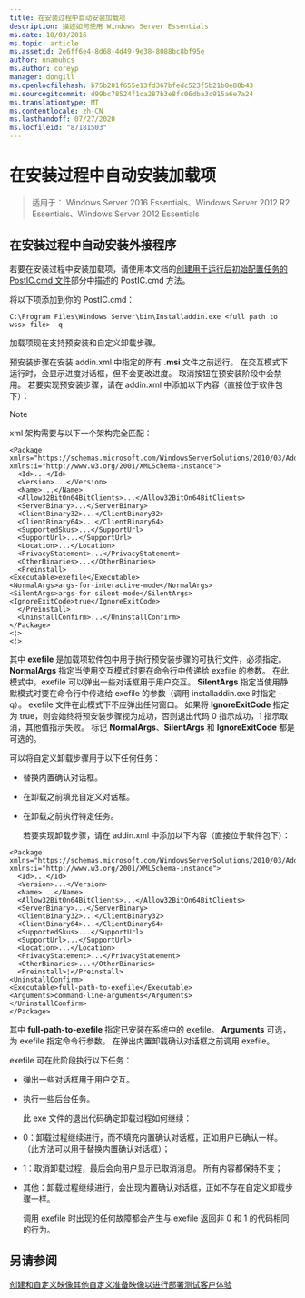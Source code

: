 ```yaml
---
title: 在安装过程中自动安装加载项
description: 描述如何使用 Windows Server Essentials
ms.date: 10/03/2016
ms.topic: article
ms.assetid: 2e6ff6e4-8d68-4d49-9e38-8088bc8bf95e
author: nnamuhcs
ms.author: coreyp
manager: dongill
ms.openlocfilehash: b75b201f655e13fd367bfedc523f5b21b8e88b43
ms.sourcegitcommit: d99bc78524f1ca287b3e8fc06dba3c915a6e7a24
ms.translationtype: MT
ms.contentlocale: zh-CN
ms.lasthandoff: 07/27/2020
ms.locfileid: "87181503"
---
```

# <a name="automate-installation-of-add-ins-during-setup"></a>在安装过程中自动安装加载项

>适用于： Windows Server 2016 Essentials、Windows Server 2012 R2 Essentials、Windows Server 2012 Essentials

##  <a name="automate-installing-add-ins-during-setup"></a><a name="BKMK_AddIns"></a>在安装过程中自动安装外接程序
 若要在安装过程中安装加载项，请使用本文档的[创建用于运行后初始配置任务的 PostIC.cmd 文件](Create-the-PostIC.cmd-File-for-Running-Post-Initial-Configuration-Tasks.md)部分中描述的 PostIC.cmd 方法。

 将以下项添加到你的 PostIC.cmd：

```
C:\Program Files\Windows Server\bin\Installaddin.exe <full path to wssx file> -q
```

 加载项现在支持预安装和自定义卸载步骤。

 预安装步骤在安装 addin.xml 中指定的所有 **.msi** 文件之前运行。 在交互模式下运行时，会显示进度对话框，但不会更改进度。 取消按钮在预安装阶段中会禁用。 若要实现预安装步骤，请在 addin.xml 中添加以下内容（直接位于软件包下）：

> [!NOTE]
>  xml 架构需要与以下一个架构完全匹配：

```
<Package xmlns="https://schemas.microsoft.com/WindowsServerSolutions/2010/03/Addins" xmlns:i="http://www.w3.org/2001/XMLSchema-instance">
  <Id>...</Id>
  <Version>...</Version>
  <Name>...</Name>
  <Allow32BitOn64BitClients>...</Allow32BitOn64BitClients>
  <ServerBinary>...</ServerBinary>
  <ClientBinary32>...</ClientBinary32>
  <ClientBinary64>...</ClientBinary64>
  <SupportedSkus>...</SupportUrl>
  <SupportUrl>...</SupportUrl>
  <Location>...</Location>
  <PrivacyStatement>...</PrivacyStatement>
  <OtherBinaries>...</OtherBinaries>
  <Preinstall>
<Executable>exefile</Executable>
<NormalArgs>args-for-interactive-mode</NormalArgs>
<SilentArgs>args-for-silent-mode</SilentArgs>
<IgnoreExitCode>true</IgnoreExitCode>
  </Preinstall>
  <UninstallConfirm>...</UninstallConfirm>
</Package>
<¦>
<¦>
```

 其中 **exefile** 是加载项软件包中用于执行预安装步骤的可执行文件，必须指定。 **NormalArgs** 指定当使用交互模式时要在命令行中传递给 exefile 的参数。 在此模式中，exefile 可以弹出一些对话框用于用户交互。 **SilentArgs** 指定当使用静默模式时要在命令行中传递给 exefile 的参数（调用 installaddin.exe 时指定 -q）。 exefile 文件在此模式下不应弹出任何窗口。 如果将 **IgnoreExitCode** 指定为 true，则会始终将预安装步骤视为成功，否则退出代码 0 指示成功，1 指示取消，其他值指示失败。 标记 **NormalArgs**、**SilentArgs** 和 **IgnoreExitCode** 都是可选的。

 可以将自定义卸载步骤用于以下任何任务：

- 替换内置确认对话框。

- 在卸载之前填充自定义对话框。

- 在卸载之前执行特定任务。

  若要实现卸载步骤，请在 addin.xml 中添加以下内容（直接位于软件包下）：

```
<Package xmlns="https://schemas.microsoft.com/WindowsServerSolutions/2010/03/Addins" xmlns:i="http://www.w3.org/2001/XMLSchema-instance">
  <Id>...</Id>
  <Version>...</Version>
  <Name>...</Name>
  <Allow32BitOn64BitClients>...</Allow32BitOn64BitClients>
  <ServerBinary>...</ServerBinary>
  <ClientBinary32>...</ClientBinary32>
  <ClientBinary64>...</ClientBinary64>
  <SupportedSkus>...</SupportUrl>
  <SupportUrl>...</SupportUrl>
  <Location>...</Location>
  <PrivacyStatement>...</PrivacyStatement>
  <OtherBinaries>...</OtherBinaries>
  <Preinstall>¦</Preinstall>
<UninstallConfirm>
<Executable>full-path-to-exefile</Executable>
<Arguments>command-line-arguments</Arguments>
</UninstallConfirm>
</Package>
```

 其中 **full-path-to-exefile** 指定已安装在系统中的 exefile。 **Arguments** 可选，为 exefile 指定命令行参数。 在弹出内置卸载确认对话框之前调用 exefile。

 exefile 可在此阶段执行以下任务：

- 弹出一些对话框用于用户交互。

- 执行一些后台任务。

  此 exe 文件的退出代码确定卸载过程如何继续：

- 0：卸载过程继续进行，而不填充内置确认对话框，正如用户已确认一样。 （此方法可以用于替换内置确认对话框）；

- 1：取消卸载过程，最后会向用户显示已取消消息。 所有内容都保持不变；

- 其他：卸载过程继续进行，会出现内置确认对话框，正如不存在自定义卸载步骤一样。

  调用 exefile 时出现的任何故障都会产生与 exefile 返回非 0 和 1 的代码相同的行为。

## <a name="see-also"></a>另请参阅
 [创建和自定义映像](Creating-and-Customizing-the-Image.md)[其他自定义](Additional-Customizations.md)[准备映像以进行部署](Preparing-the-Image-for-Deployment.md)[测试客户体验](Testing-the-Customer-Experience.md)
